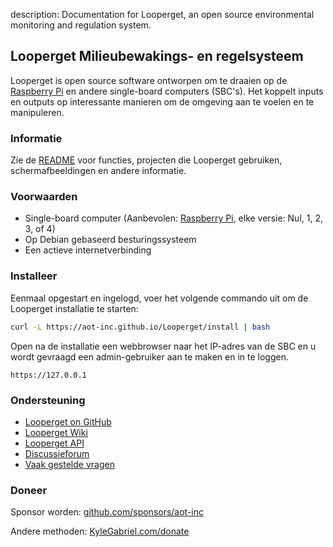 description: Documentation for Looperget, an open source environmental monitoring and regulation system.

## Looperget Milieubewakings- en regelsysteem

Looperget is open source software ontworpen om te draaien op de [Raspberry Pi](https://en.wikipedia.org/wiki/Raspberry_Pi) en andere single-board computers (SBC's). Het koppelt inputs en outputs op interessante manieren om de omgeving aan te voelen en te manipuleren.

### Informatie

Zie de [README](https://github.com/aot-inc/Looperget#uses) voor functies, projecten die Looperget gebruiken, schermafbeeldingen en andere informatie.

### Voorwaarden

*   Single-board computer (Aanbevolen: [Raspberry Pi](https://www.raspberrypi.org/), elke versie: Nul, 1, 2, 3, of 4)
*   Op Debian gebaseerd besturingssysteem
*   Een actieve internetverbinding

### Installeer

Eenmaal opgestart en ingelogd, voer het volgende commando uit om de Looperget installatie te starten:

```bash
curl -L https://aot-inc.github.io/Looperget/install | bash
```

Open na de installatie een webbrowser naar het IP-adres van de SBC en u wordt gevraagd een admin-gebruiker aan te maken en in te loggen.

```
https://127.0.0.1
```

### Ondersteuning

*   [Looperget on GitHub](https://github.com/aot-inc/Looperget)
*   [Looperget Wiki](https://github.com/aot-inc/Looperget/wiki)
*   [Looperget API](https://aot-inc.github.io/Looperget/looperget-api.html)
*   [Discussieforum](https://forum.radicaldiy.com)
*   [Vaak gestelde vragen](https://forum.radicaldiy.com/docs?category=23&tags=looperget)

### Doneer

Sponsor worden: [github.com/sponsors/aot-inc](https://github.com/sponsors/aot-inc)

Andere methoden: [KyleGabriel.com/donate](https://aot-inc.com/donate)
